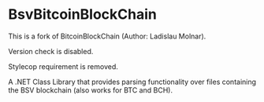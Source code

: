 # BsvBitcoinBlockChain
This is a fork of BitcoinBlockChain (Author: Ladislau Molnar).

Version check is disabled.

Stylecop requirement is removed.

A .NET Class Library that provides parsing functionality over files containing the BSV blockchain (also works for BTC and BCH).
